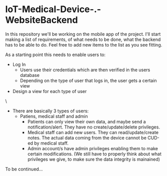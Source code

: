 # IoT-Medical-Device-.-WebsiteBackend

In this repository we'll be working on the mobile app of the project. 
I'll start making a list of requirements, of what needs to be done, what the backend has to be able to do. Feel free to add new items to the list as you see fitting.

As a starting point this needs to enable users to:
  * Log In
    * Users use their credentials which are then verified in the users database
    * Depending on the type of user that logs in, the user gets a certain view 
  * Design a view for each type of user
  
  \
  
  * There are basically 3 types of users:
    * Patiens, medical staff and admin
      * Patients can only view their own data, and maybe send a notification/alert. They have no create/update/delete privileges.
      * Medical staff can add new users. They can read/update/create notes. The actual data coming from the device cannot be CUD-ed by medical staff.
      * Admin account/s have admin privileges enabling them to make certain modifications. (We still have to properly think about what privileges we give, to make sure the data integrity is mainained)
      
      
      
To be continued...
